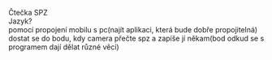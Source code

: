Čtečka SPZ <br>
Jazyk? <br>
pomocí propojení mobilu s pc(najít aplikaci, která bude dobře propojitelná) <br>
dostat se do bodu, kdy camera přečte spz a zapíše jí někam(bod odkud se s programem dají dělat různé věci)
